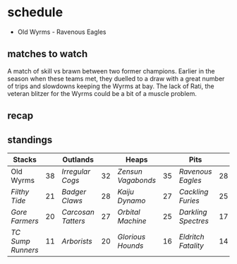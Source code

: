# schedule

* Old Wyrms - Ravenous Eagles


## matches to watch

A match of skill vs brawn between two former champions. Earlier in the season when these teams met, they duelled to a draw with a great number of trips and slowdowns keeping the Wyrms at bay. The lack of Rati, the veteran blitzer for the Wyrms could be a bit of a muscle problem.

## recap



## standings

| Stacks |  | Outlands |  | Heaps |  | Pits |  |
|-------|-----|--|--|------|------|--|--|
| Old Wyrms | 38 | *Irregular Cogs* | 32 | *Zensun Vagabonds* | 35 | *Ravenous Eagles* | 28 |
| *Filthy Tide* | 21 | *Badger Claws* | 28 | *Kaiju Dynamo* | 27 | *Cackling Furies* | 25 |
| *Gore Farmers* | 20 | *Carcosan Tatters* | 27 | *Orbital Machine* | 25 | *Darkling Spectres* | 17 |
| *TC Sump Runners* | 11 | *Arborists* | 20 |  *Glorious Hounds* | 16 | *Eldritch Fatality* | 14 |